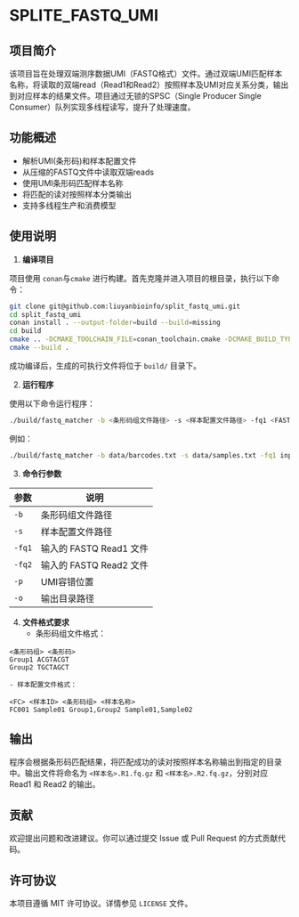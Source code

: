 # SPLITE_FASTQ_UMI
## 项目简介
该项目旨在处理双端测序数据UMI（FASTQ格式）文件。通过双端UMI匹配样本名称，将读取的双端read（Read1和Read2）按照样本及UMI对应关系分类，输出到对应样本的结果文件。项目通过无锁的SPSC（Single Producer Single Consumer）队列实现多线程读写，提升了处理速度。

## 功能概述
+ 解析UMI(条形码)和样本配置文件
+ 从压缩的FASTQ文件中读取双端reads
+ 使用UMI条形码匹配样本名称
+ 将匹配的读对按照样本分类输出
+ 支持多线程生产和消费模型

## 使用说明
1. **编译项目**

项目使用 `conan`与`cmake` 进行构建。首先克隆并进入项目的根目录，执行以下命令：
```bash
git clone git@github.com:liuyanbioinfo/split_fastq_umi.git
cd split_fastq_umi
conan install . --output-folder=build --build=missing
cd build
cmake .. -DCMAKE_TOOLCHAIN_FILE=conan_toolchain.cmake -DCMAKE_BUILD_TYPE=Release
cmake --build .
```

成功编译后，生成的可执行文件将位于 `build/` 目录下。

2. **运行程序**

使用以下命令运行程序：

```bash
./build/fastq_matcher -b <条形码组文件路径> -s <样本配置文件路径> -fq1 <FASTQ R1文件> -fq2 <FASTQ R2文件> -o <输出目录>
```

例如：

```bash
./build/fastq_matcher -b data/barcodes.txt -s data/samples.txt -fq1 input_R1.fq.gz -fq2 input_R2.fq.gz -o output_dir
```

3. **命令行参数**

| 参数 | 说明 |
| --- | --- |
| `-b` | 条形码组文件路径 |
| `-s` | 样本配置文件路径 |
| `-fq1` | 输入的 FASTQ Read1 文件 |
| `-fq2` | 输入的 FASTQ Read2 文件 |
| `-p` | UMI容错位置 |
| `-o` | 输出目录路径 |


4. **文件格式要求**
    - 条形码组文件格式：
```plain
<条形码组> <条形码>
Group1 ACGTACGT
Group2 TGCTAGCT
```

    - 样本配置文件格式：
```plain
<FC> <样本ID> <条形码组> <样本名称>
FC001 Sample01 Group1,Group2 Sample01,Sample02
```

## 输出
程序会根据条形码匹配结果，将匹配成功的读对按照样本名称输出到指定的目录中。输出文件将命名为 `<样本名>.R1.fq.gz` 和 `<样本名>.R2.fq.gz`，分别对应 Read1 和 Read2 的输出。

## 贡献
欢迎提出问题和改进建议。你可以通过提交 Issue 或 Pull Request 的方式贡献代码。

## 许可协议
本项目遵循 MIT 许可协议。详情参见 `LICENSE` 文件。

